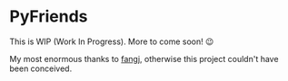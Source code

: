 # PyFriends

This is WIP (Work In Progress). More to come soon! 😉

My most enormous thanks to [fangj](https://github.com/fangj/friends), otherwise this project couldn't have been conceived.
